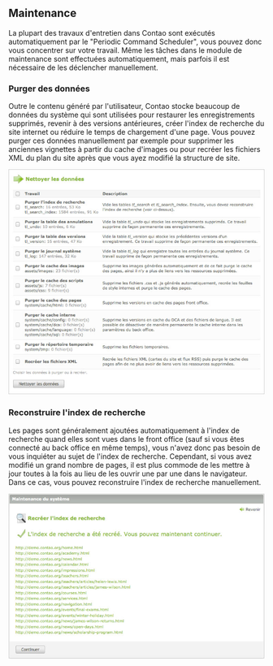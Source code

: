 ## Maintenance

La plupart des travaux d'entretien dans Contao sont exécutés automatiquement par 
le "Periodic Command Scheduler", vous pouvez donc vous concentrer sur votre 
travail. Même les tâches dans le module de maintenance sont effectuées 
automatiquement, mais parfois il est nécessaire de les déclencher manuellement.


### Purger des données

Outre le contenu généré par l'utilisateur, Contao stocke beaucoup de données du 
système qui sont utilisées pour restaurer les enregistrements supprimés, revenir 
à des versions antérieures, créer l'index de recherche du site internet ou 
réduire le temps de chargement d'une page. Vous pouvez purger ces données 
manuellement par exemple pour supprimer les anciennes vignettes à partir du 
cache d'images ou pour recréer les fichiers XML du plan du site après que vous 
ayez modifié la structure de site.

![](images/nettoyer-donnees.jpg)


### Reconstruire l'index de recherche

Les pages sont généralement ajoutées automatiquement à l'index de recherche 
quand elles sont vues dans le front office (sauf si vous êtes connecté au back 
office en même temps), vous n'avez donc pas besoin de vous inquiéter au sujet 
de l'index de recherche. Cependant, si vous avez modifié un grand nombre de 
pages, il est plus commode de les mettre à jour toutes à la fois au lieu de les 
ouvrir une par une dans le navigateur. Dans ce cas, vous pouvez reconstruire 
l'index de recherche manuellement.

![](images/recreer-recherche-index.jpg)
